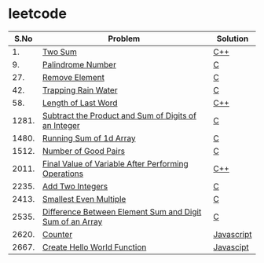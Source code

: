 # leetcode
|S.No|Problem|Solution|
|----|-------|--------|
|1.|[Two Sum](https://leetcode.com/problems/two-sum/)|[C++](https://github.com/DEEPADHARSHINI-633/leetcode/blob/main/Problems/Two%20Sum)|
|9.|[Palindrome Number](https://leetcode.com/problems/palindrome-number/)|[C](https://github.com/DEEPADHARSHINI-633/leetcode/blob/main/Problems/Palindrome%20Number)|
|27.|[Remove Element](https://leetcode.com/problems/remove-element/)|[C](https://github.com/DEEPADHARSHINI-633/leetcode/blob/main/Problems/Remove%20Element)|
|42.|[Trapping Rain Water](https://leetcode.com/problems/trapping-rain-water/)|[C](https://github.com/DEEPADHARSHINI-633/leetcode/blob/main/Problems/Trapping%20Rain%20Water)|
|58.|[Length of Last Word](https://leetcode.com/problems/length-of-last-word/)|[C++](https://github.com/DEEPADHARSHINI-633/leetcode/blob/main/Problems/Length%20of%20Last%20Word)|
|1281.|[Subtract the Product and Sum of Digits of an Integer](https://leetcode.com/problems/subtract-the-product-and-sum-of-digits-of-an-integer/)|[C](https://github.com/DEEPADHARSHINI-633/leetcode/blob/main/Problems/Subtract%20the%20Product%20and%20Sum%20of%20Digits%20of%20an%20Integer)|
|1480.|[Running Sum of 1d Array](https://leetcode.com/problems/running-sum-of-1d-array/)|[C](https://github.com/DEEPADHARSHINI-633/leetcode/blob/main/Problems/Running%20Sum%20of%201d%20Array)|
|1512.|[Number of Good Pairs](https://leetcode.com/problems/number-of-good-pairs/)|[C](https://github.com/DEEPADHARSHINI-633/leetcode/blob/main/Problems/Number%20of%20Good%20Pairs)|
|2011.|[Final Value of Variable After Performing Operations](https://leetcode.com/problems/final-value-of-variable-after-performing-operations/)|[C++](https://github.com/DEEPADHARSHINI-633/leetcode/blob/main/Problems/Final%20Value%20of%20Variable%20After%20Performing%20Operations)|
|2235.|[Add Two Integers](https://leetcode.com/problems/add-two-integers/)|[C](https://github.com/DEEPADHARSHINI-633/leetcode/blob/main/Problems/Add%20Two%20Integers)|
|2413.|[Smallest Even Multiple](https://leetcode.com/problems/smallest-even-multiple/)|[C](https://github.com/DEEPADHARSHINI-633/leetcode/blob/main/Problems/Smallest%20Even%20Multiple)|
|2535.|[Difference Between Element Sum and Digit Sum of an Array](https://leetcode.com/problems/difference-between-element-sum-and-digit-sum-of-an-array/)|[C](https://github.com/DEEPADHARSHINI-633/leetcode/blob/main/Problems/Difference%20Between%20Element%20Sum%20and%20Digit%20Sum%20of%20an%20Array)|
|2620.|[Counter](https://leetcode.com/problems/counter/)|[Javascript](https://github.com/DEEPADHARSHINI-633/leetcode/blob/main/Problems/Counter)|
|2667.|[Create Hello World Function](https://leetcode.com/problems/create-hello-world-function/)|[Javascipt](https://github.com/DEEPADHARSHINI-633/leetcode/blob/main/Problems/Create%20Hello%20World%20Function)|









